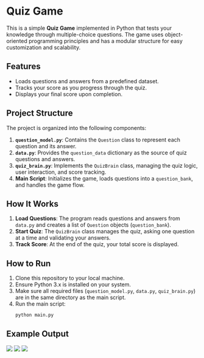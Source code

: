 # Quiz Game

This is a simple **Quiz Game** implemented in Python that tests your knowledge through multiple-choice questions. The game uses object-oriented programming principles and has a modular structure for easy customization and scalability.

## Features

- Loads questions and answers from a predefined dataset.
- Tracks your score as you progress through the quiz.
- Displays your final score upon completion.

## Project Structure

The project is organized into the following components:

1. **`question_model.py`**: Contains the `Question` class to represent each question and its answer.
2. **`data.py`**: Provides the `question_data` dictionary as the source of quiz questions and answers.
3. **`quiz_brain.py`**: Implements the `QuizBrain` class, managing the quiz logic, user interaction, and score tracking.
4. **Main Script**: Initializes the game, loads questions into a `question_bank`, and handles the game flow.

## How It Works

1. **Load Questions**: The program reads questions and answers from `data.py` and creates a list of `Question` objects (`question_bank`).
2. **Start Quiz**: The `QuizBrain` class manages the quiz, asking one question at a time and validating your answers.
3. **Track Score**: At the end of the quiz, your total score is displayed.

## How to Run

1. Clone this repository to your local machine.
2. Ensure Python 3.x is installed on your system.
3. Make sure all required files (`question_model.py`, `data.py`, `quiz_brain.py`) are in the same directory as the main script.
4. Run the main script:
   ```bash
   python main.py
    ```

## Example Output

<img src="./images/que.png">
<img src="./images/wrong.png">
<img src="./images/correct.png">



